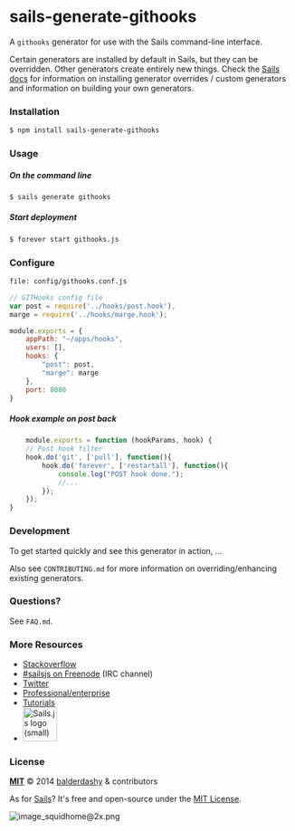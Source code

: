 # sails-generate-githooks

A `githooks` generator for use with the Sails command-line interface.

Certain generators are installed by default in Sails, but they can be overridden.  Other generators create entirely new things.  Check the [Sails docs](http://sailsjs.org/#!documentation) for information on installing generator overrides / custom generators and information on building your own generators.



### Installation

```sh
$ npm install sails-generate-githooks
```


### Usage

##### On the command line

```sh
$ sails generate githooks 
```

##### Start deployment

```sh
$ forever start githooks.js
```
### Configure
```sh
file: config/githooks.conf.js
```
```javascript
// GITHooks config file
var post = require('../hooks/post.hook'),
marge = require('../hooks/marge.hook');

module.exports = {
	appPath: "~/apps/hooks",
	users: [],
	hooks: {
		"post": post,
		"marge": marge
	},
	port: 8080
}
```
##### Hook example on post back
```javascript
	module.exports = function (hookParams, hook) {
	// Post hook filter
	hook.do('git', ['pull'], function(){
		hook.do('forever', ['restartall'], function(){
			console.log("POST hook done.");
			//...
		});
	});
}
```

### Development

To get started quickly and see this generator in action, ...

Also see `CONTRIBUTING.md` for more information on overriding/enhancing existing generators.


### Questions?

See `FAQ.md`.



### More Resources

- [Stackoverflow](http://stackoverflow.com/questions/tagged/sails.js)
- [#sailsjs on Freenode](http://webchat.freenode.net/) (IRC channel)
- [Twitter](https://twitter.com/sailsjs)
- [Professional/enterprise](https://github.com/balderdashy/sails-docs/blob/master/FAQ.md#are-there-professional-support-options)
- [Tutorials](https://github.com/balderdashy/sails-docs/blob/master/FAQ.md#where-do-i-get-help)
- <a href="http://sailsjs.org" target="_blank" title="Node.js framework for building realtime APIs."><img src="https://github-camo.global.ssl.fastly.net/9e49073459ed4e0e2687b80eaf515d87b0da4a6b/687474703a2f2f62616c64657264617368792e6769746875622e696f2f7361696c732f696d616765732f6c6f676f2e706e67" width=60 alt="Sails.js logo (small)"/></a>


### License

**[MIT](./LICENSE)**
&copy; 2014 [balderdashy](http://github.com/balderdashy) & contributors

As for [Sails](http://sailsjs.org)?  It's free and open-source under the [MIT License](http://sails.mit-license.org/).

![image_squidhome@2x.png](http://i.imgur.com/RIvu9.png)
